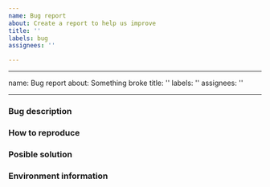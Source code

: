 ```yaml
---
name: Bug report
about: Create a report to help us improve
title: ''
labels: bug
assignees: ''

---
```


---
name: Bug report
about: Something broke
title: ''
labels: ''
assignees: ''

---

### Bug description
<!-- Describe the issue, or paste the error encountered here -->

### How to reproduce
<!-- What are the steps to reproduce the reported issue 
```
git clone https://github.com/snuf/iomemory-vsl.git
cd iomemory-vsl
git checkout <tag or some-branch>
make module
** poof, broken token **
-->

### Posible solution
<!-- is a solution know, or any plausible suggestions -->

### Environment information
 <!-- Information about the system the module is used on
1. Linux kernel compiled against (uname -a)
2. The C compiler version used (gcc --version)
3. distribution, and version (cat /etc/os-release)
4. Tag or Branch of iomemory-vsl4 that is being compiled
5. FIO device used, if applicable
   * fio-status
   * lspci -b -nn
-->
